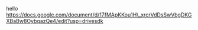 hello https://docs.google.com/document/d/17fMApKKou1H\_xrcrVdDsSwVbgDKGXBaBw8OybqazQe4/edit?usp=drivesdk

